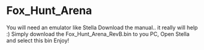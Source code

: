 # Fox_Hunt_Arena
You will need an emulator like Stella
Download the manual.. it really will help :)
Simply download the Fox_Hunt_Arena_RevB.bin to you PC, Open Stella and select this bin
Enjoy!
